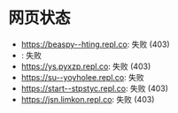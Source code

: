# 网页状态
- https://beaspy--hting.repl.co: 失败 (403)
- : 失败
- https://ys.pyxzp.repl.co: 失败 (403)
- https://su--yoyholee.repl.co: 失败
- https://start--stpstyc.repl.co: 失败 (403)
- https://jsn.limkon.repl.co: 失败 (403)
